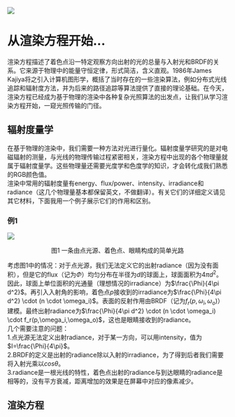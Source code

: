 ![]((1)The-Rendering-Equation/media/pbr-equation.jpg)

# 从渲染方程开始...
渲染方程描述了着色点沿一特定观察方向出射的光的总量与入射光和BRDF的关系。它来源于物理中的能量守恒定律，形式简洁，含义直观。1986年James Kajiya将之引入计算机图形学，概括了当时存在的一些渲染算法，例如分布式光线追踪和辐射度方法，并为后来的路径追踪等算法提供了直接的理论基础。在今天，渲染方程已经成为基于物理的渲染中各种复杂光照算法的出发点，让我们从学习渲染方程开始，一窥光照传输的门径。
## 辐射度量学
在基于物理的渲染中，我们需要一种方法对光进行量化。辐射度量学研究的是对电磁辐射的测量，与光线的物理传输过程紧密相关，渲染方程中出现的各个物理量就属于辐射度量学。这些物理量还需要光度学和色度学的知识，才会转化成我们熟悉的RGB颜色值。<br>渲染中常用的辐射度量有energy、flux/power、intensity、irradiance和radiance（这几个物理量基本都保留英文，不做翻译）。有关它们的详细定义请见其它材料，下面我用一个例子展示它们的作用和区别。
### 例1
![]((1)The-Rendering-Equation/media/the-life-of-light.png)
<p align="center">图1 一条由点光源、着色点、眼睛构成的简单光路</p>

考虑图1中的情况：对于点光源，我们无法定义它的出射radiance（因为没有面积），但是它的flux（记为$\Phi$）均匀分布在半径为$d$的球面上，球面面积为$4\pi d^2$。因此，球面上单位面积的光通量（理想情况的irradiance）为$\frac{\Phi}{4\pi d^2}$。再引入入射角的影响，着色点$p$接收到的irradiance为$\frac{\Phi}{4\pi d^2} \cdot (n \cdot \omega_i)$。表面的反射作用由BRDF（记为$f_r(p,\omega_i,\omega_o)$）建模。最终出射radiance为$\frac{\Phi}{4\pi d^2} \cdot (n \cdot \omega_i) \cdot f_r(p,\omega_i,\omega_o)$，这也是眼睛接收到的radiance。<br>几个需要注意的问题：<br>1.点光源无法定义出射radiance，对于某一方向，可以用intensity，值为$I=\frac{\Phi}{4\pi}$。<br>2.BRDF的定义是出射的radiance除以入射的irradiance，为了得到后者我们需要将入射光乘以$cos\theta$。<br>3.radiance是一根光线的特性，着色点出射的radiance与到达眼睛的radiance是相等的，没有平方衰减，距离增加的效果是在屏幕中对应的像素减少。
## 渲染方程
